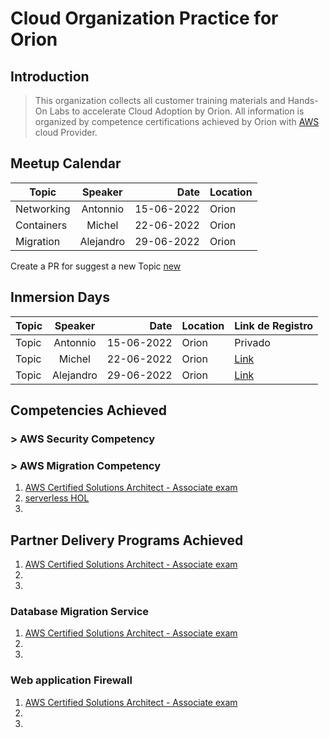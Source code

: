 # Cloud Organization Practice for Orion

## Introduction

> This organization collects all customer training materials and Hands-On Labs to accelerate Cloud Adoption by Orion.
> All information is organized by competence certifications achieved by Orion with [AWS](https://aws.amazon.com) cloud Provider.

## Meetup Calendar 

| Topic         | Speaker       |  Date         | Location | 
| ------------- |:-------------:| -------------:|--------- |
| Networking    | Antonnio      |  15-06-2022   | Orion    |
| Containers    | Michel        |  22-06-2022   | Orion    |
| Migration     | Alejandro     |  29-06-2022   | Orion    |

Create a PR for suggest a new Topic [new](#)   

## Inmersion Days 

| Topic     | Speaker       |  Date         | Location | Link de Registro |  
| ------------- |:-------------:| -------------:|--------- | ---------- |
| Topic     | Antonnio      |  15-06-2022   | Orion    |  Privado | Schedule |
| Topic         | Michel        |  22-06-2022   | Orion    | [Link](#) |
| Topic      | Alejandro     |  29-06-2022   | Orion    | [Link](#) |


## Competencies Achieved

### > AWS Security Competency
### > AWS Migration Competency

1. [AWS Certified Solutions Architect - Associate exam](https://github.com/OrionCloudPractice/AWS-SAA-C02-Study-Guide)
1. [serverless HOL](https://github.com/OrionCloudPractice/quickstart-trek10-serverless-enterprise-cicd)
1.  
 
## Partner Delivery Programs Achieved

1. [AWS Certified Solutions Architect - Associate exam](https://github.com/OrionCloudPractice/AWS-SAA-C02-Study-Guide)
1.  
1.  

### Database Migration Service
1. [AWS Certified Solutions Architect - Associate exam](https://github.com/OrionCloudPractice/AWS-SAA-C02-Study-Guide)
1.  
1.  


### Web application Firewall
1. [AWS Certified Solutions Architect - Associate exam](https://github.com/OrionCloudPractice/AWS-SAA-C02-Study-Guide)
1.  
1.  
